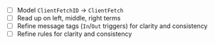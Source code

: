 - [ ] Model `ClientFetchID` → `ClientFetch`
- [ ] Read up on left, middle, right terms
- [ ] Refine message tags (`In`/`Out` triggers) for clarity and consistency
- [ ] Refine rules for clarity and consistency